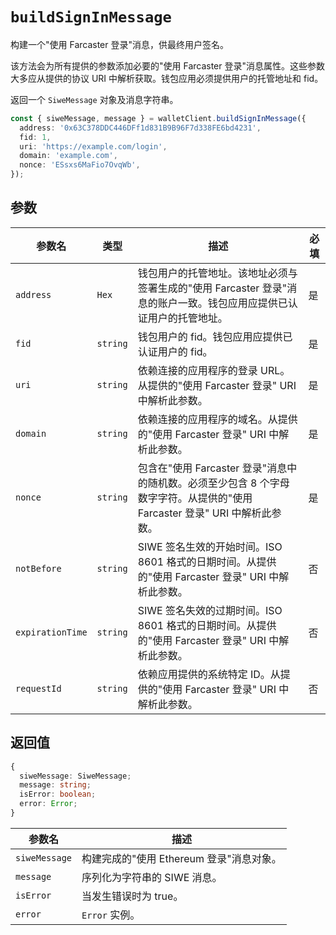 # `buildSignInMessage`

构建一个"使用 Farcaster 登录"消息，供最终用户签名。

该方法会为所有提供的参数添加必要的"使用 Farcaster 登录"消息属性。这些参数大多应从提供的协议 URI 中解析获取。钱包应用必须提供用户的托管地址和 fid。

返回一个 `SiweMessage` 对象及消息字符串。

```ts
const { siweMessage, message } = walletClient.buildSignInMessage({
  address: '0x63C378DDC446DFf1d831B9B96F7d338FE6bd4231',
  fid: 1,
  uri: 'https://example.com/login',
  domain: 'example.com',
  nonce: 'ESsxs6MaFio7OvqWb',
});
```

## 参数

| 参数名           | 类型     | 描述                                                                                                                       | 必填 |
| ---------------- | -------- | -------------------------------------------------------------------------------------------------------------------------- | ---- |
| `address`        | `Hex`    | 钱包用户的托管地址。该地址必须与签署生成的"使用 Farcaster 登录"消息的账户一致。钱包应用应提供已认证用户的托管地址。        | 是   |
| `fid`            | `string` | 钱包用户的 fid。钱包应用应提供已认证用户的 fid。                                                                           | 是   |
| `uri`            | `string` | 依赖连接的应用程序的登录 URL。从提供的"使用 Farcaster 登录" URI 中解析此参数。                                             | 是   |
| `domain`         | `string` | 依赖连接的应用程序的域名。从提供的"使用 Farcaster 登录" URI 中解析此参数。                                                 | 是   |
| `nonce`          | `string` | 包含在"使用 Farcaster 登录"消息中的随机数。必须至少包含 8 个字母数字字符。从提供的"使用 Farcaster 登录" URI 中解析此参数。 | 是   |
| `notBefore`      | `string` | SIWE 签名生效的开始时间。ISO 8601 格式的日期时间。从提供的"使用 Farcaster 登录" URI 中解析此参数。                         | 否   |
| `expirationTime` | `string` | SIWE 签名失效的过期时间。ISO 8601 格式的日期时间。从提供的"使用 Farcaster 登录" URI 中解析此参数。                         | 否   |
| `requestId`      | `string` | 依赖应用提供的系统特定 ID。从提供的"使用 Farcaster 登录" URI 中解析此参数。                                                | 否   |

## 返回值

```ts
{
  siweMessage: SiweMessage;
  message: string;
  isError: boolean;
  error: Error;
}
```

| 参数名        | 描述                                     |
| ------------- | ---------------------------------------- |
| `siweMessage` | 构建完成的"使用 Ethereum 登录"消息对象。 |
| `message`     | 序列化为字符串的 SIWE 消息。             |
| `isError`     | 当发生错误时为 true。                    |
| `error`       | `Error` 实例。                           |
